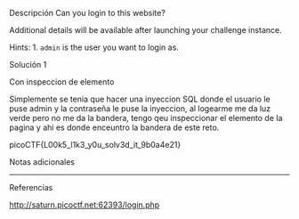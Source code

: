Descripción
Can you login to this website?

Additional details will be available after launching your challenge instance.


Hints:
1.⁠ ⁠`admin` is the user you want to login as.

Solución 1

Con inspeccion de elemento

Simplemente se tenia que hacer una inyeccion SQL donde el usuario le puse admin y la contraseña le puse la inyeccion, al logearme me da luz verde pero no me da la bandera, tengo qeu inspeccionar el elemento de la pagina y ahi es donde enceuntro la bandera de este reto.

picoCTF{L00k5_l1k3_y0u_solv3d_it_9b0a4e21}


Notas adicionales

--------------------


Referencias

http://saturn.picoctf.net:62393/login.php